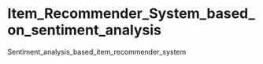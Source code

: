 # Item_Recommender_System_based_on_sentiment_analysis
Sentiment_analysis_based_item_recommender_system
